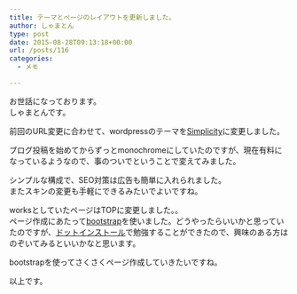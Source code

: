 ```yaml
---
title: テーマとページのレイアウトを更新しました。
author: しゃまとん
type: post
date: 2015-08-28T09:13:18+00:00
url: /posts/116
categories:
  - メモ

---
```

お世話になっております。  
しゃまとんです。

前回のURL変更に合わせて、wordpressのテーマを[Simplicity][1]に変更しました。

ブログ投稿を始めてからずっとmonochromeにしていたのですが、現在有料になっているようなので、事のついでということで変えてみました。

シンプルな構成で、SEO対策は広告も簡単に入れられました。  
またスキンの変更も手軽にできるみたいでよいですね。

worksとしていたページはTOPに変更しました。。  
ページ作成にあたって[bootstrap][2]を使いました。どうやったらいいかと思っていたのですが、[ドットインストール][3]で勉強することができたので、興味のある方はのぞいてみるといいかなと思います。

bootstrapを使ってさくさくページ作成していきたいですね。

以上です。

 [1]: http://wp-simplicity.com/
 [2]: http://getbootstrap.com/
 [3]: http://dotinstall.com/lessons/basic_twitter_bootstrap_v4